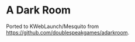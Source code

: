 # A Dark Room
Ported to KWebLaunch/Mesquito from https://github.com/doublespeakgames/adarkroom.






